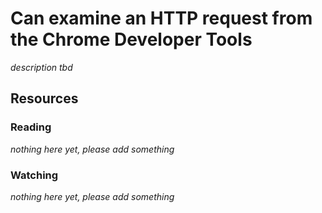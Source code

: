 # Can examine an HTTP request from the Chrome Developer Tools

_description tbd_

## Resources

### Reading

_nothing here yet, please add something_

### Watching

_nothing here yet, please add something_
